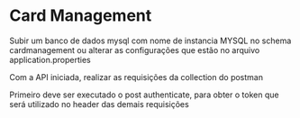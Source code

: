 # Card Management

Subir um banco de dados mysql com nome de instancia MYSQL no schema cardmanagement
ou alterar as configurações que estão no arquivo application.properties

Com a API iniciada, realizar as requisições da collection do postman

Primeiro deve ser executado o post authenticate, para obter o token que será utilizado no header das demais requisições

